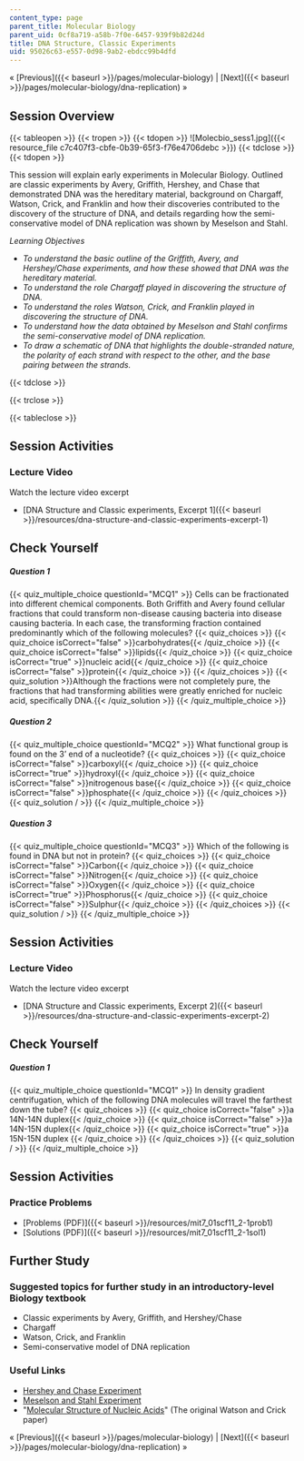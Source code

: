 ```yaml
---
content_type: page
parent_title: Molecular Biology
parent_uid: 0cf8a719-a58b-7f0e-6457-939f9b82d24d
title: DNA Structure, Classic Experiments
uid: 95026c63-e557-0d98-9ab2-ebdcc99b4dfd
---
```


« [Previous]({{< baseurl >}}/pages/molecular-biology) | [Next]({{< baseurl >}}/pages/molecular-biology/dna-replication) »

Session Overview
----------------

{{< tableopen >}}
{{< tropen >}}
{{< tdopen >}}
![Molecbio_sess1.jpg]({{< resource_file c7c407f3-cbfe-0b39-65f3-f76e4706debc >}})
{{< tdclose >}}
{{< tdopen >}}


This session will explain early experiments in Molecular Biology. Outlined are classic experiments by Avery, Griffith, Hershey, and Chase that demonstrated DNA was the hereditary material, background on Chargaff, Watson, Crick, and Franklin and how their discoveries contributed to the discovery of the structure of DNA, and details regarding how the semi-conservative model of DNA replication was shown by Meselson and Stahl.

_Learning Objectives_

*   _To understand the basic outline of the Griffith, Avery, and Hershey/Chase experiments, and how these showed that DNA was the hereditary material._
*   _To understand the role Chargaff played in discovering the structure of DNA._
*   _To understand the roles Watson, Crick, and Franklin played in discovering the structure of DNA._
*   _To understand how the data obtained by Meselson and Stahl confirms the semi-conservative model of DNA replication._
*   _To draw a schematic of DNA that highlights the double-stranded nature, the polarity of each strand with respect to the other, and the base pairing between the strands._


{{< tdclose >}}

{{< trclose >}}

{{< tableclose >}}

Session Activities
------------------

### Lecture Video

Watch the lecture video excerpt

*   [DNA Structure and Classic experiments, Excerpt 1]({{< baseurl >}}/resources/dna-structure-and-classic-experiments-excerpt-1)

Check Yourself
--------------

##### Question 1
 {{< quiz_multiple_choice questionId="MCQ1" >}} Cells can be fractionated into different chemical components. Both Griffith and Avery found cellular fractions that could transform non-disease causing bacteria into disease causing bacteria. In each case, the transforming fraction contained predominantly which of the following molecules?  {{< quiz_choices >}} {{< quiz_choice isCorrect="false" >}}carbohydrates{{< /quiz_choice >}} {{< quiz_choice isCorrect="false" >}}lipids{{< /quiz_choice >}} {{< quiz_choice isCorrect="true" >}}nucleic acid{{< /quiz_choice >}} {{< quiz_choice isCorrect="false" >}}protein{{< /quiz_choice >}} {{< /quiz_choices >}} {{< quiz_solution >}}Although the fractions were not completely pure, the fractions that had transforming abilities were greatly enriched for nucleic acid, specifically DNA.{{< /quiz_solution >}} {{< /quiz_multiple_choice >}}
##### Question 2
 {{< quiz_multiple_choice questionId="MCQ2" >}} What functional group is found on the 3’ end of a nucleotide? {{< quiz_choices >}} {{< quiz_choice isCorrect="false" >}}carboxyl{{< /quiz_choice >}} {{< quiz_choice isCorrect="true" >}}hydroxyl{{< /quiz_choice >}} {{< quiz_choice isCorrect="false" >}}nitrogenous base{{< /quiz_choice >}} {{< quiz_choice isCorrect="false" >}}phosphate{{< /quiz_choice >}} {{< /quiz_choices >}} {{< quiz_solution / >}} {{< /quiz_multiple_choice >}}
##### Question 3
 {{< quiz_multiple_choice questionId="MCQ3" >}} Which of the following is found in DNA but not in protein? {{< quiz_choices >}} {{< quiz_choice isCorrect="false" >}}Carbon{{< /quiz_choice >}} {{< quiz_choice isCorrect="false" >}}Nitrogen{{< /quiz_choice >}} {{< quiz_choice isCorrect="false" >}}Oxygen{{< /quiz_choice >}} {{< quiz_choice isCorrect="true" >}}Phosphorus{{< /quiz_choice >}} {{< quiz_choice isCorrect="false" >}}Sulphur{{< /quiz_choice >}} {{< /quiz_choices >}} {{< quiz_solution / >}} {{< /quiz_multiple_choice >}}

Session Activities
------------------

### Lecture Video

Watch the lecture video excerpt

*   [DNA Structure and Classic experiments, Excerpt 2]({{< baseurl >}}/resources/dna-structure-and-classic-experiments-excerpt-2)

Check Yourself
--------------

##### Question 1
 {{< quiz_multiple_choice questionId="MCQ1" >}} In density gradient centrifugation, which of the following DNA molecules will travel the farthest down the tube? {{< quiz_choices >}} {{< quiz_choice isCorrect="false" >}}a 14N-14N duplex{{< /quiz_choice >}} {{< quiz_choice isCorrect="false" >}}a 14N-15N duplex{{< /quiz_choice >}} {{< quiz_choice isCorrect="true" >}}a 15N-15N duplex {{< /quiz_choice >}} {{< /quiz_choices >}} {{< quiz_solution / >}} {{< /quiz_multiple_choice >}}

Session Activities
------------------

### Practice Problems

*   [Problems (PDF)]({{< baseurl >}}/resources/mit7_01scf11_2-1prob1)
*   [Solutions (PDF)]({{< baseurl >}}/resources/mit7_01scf11_2-1sol1)

Further Study
-------------

### Suggested topics for further study in an introductory-level Biology textbook

*   Classic experiments by Avery, Griffith, and Hershey/Chase
*   Chargaff
*   Watson, Crick, and Franklin
*   Semi-conservative model of DNA replication

### Useful Links

*   [Hershey and Chase Experiment](https://www.youtube.com/watch?v=g9JQURwseIY)
*   [Meselson and Stahl Experiment](https://www.youtube.com/watch?v=JcUQ_TZCG0w)
*   "[Molecular Structure of Nucleic Acids](http://www.nature.com/physics/looking-back/crick/index.html)" (The original Watson and Crick paper)

« [Previous]({{< baseurl >}}/pages/molecular-biology) | [Next]({{< baseurl >}}/pages/molecular-biology/dna-replication) »